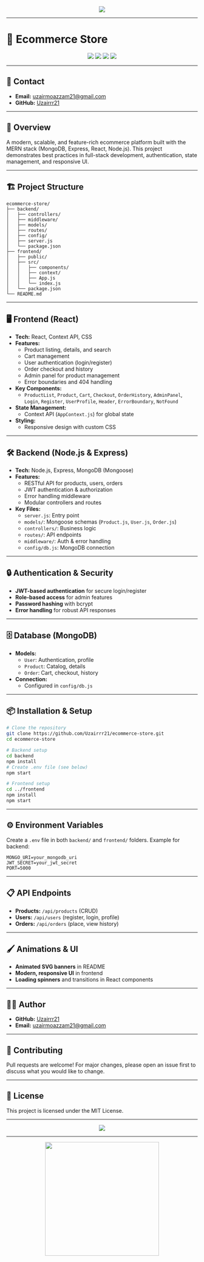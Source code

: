 <div align="center">
  <img src="https://readme-typing-svg.demolab.com?font=Fira+Code&size=30&pause=1000&color=F70000&center=true&vCenter=true&width=600&lines=Ecommerce+Store+%F0%9F%92%B3;Full+Stack+MERN+Application;Professional+and+Scalable"/>
</div>

---

# 🛒 Ecommerce Store

<div align="center">
  <img src="https://img.shields.io/badge/Backend-Node.js-green?style=for-the-badge"/>
  <img src="https://img.shields.io/badge/Frontend-React-blue?style=for-the-badge"/>
  <img src="https://img.shields.io/badge/Database-MongoDB-brightgreen?style=for-the-badge"/>
  <img src="https://img.shields.io/badge/Author-Uzairrr21-orange?style=for-the-badge"/>
</div>

---

## 📧 Contact
- **Email:** uzairmoazzam21@gmail.com
- **GitHub:** [Uzairrr21](https://github.com/Uzairrr21)

---

## 🚀 Overview
A modern, scalable, and feature-rich ecommerce platform built with the MERN stack (MongoDB, Express, React, Node.js). This project demonstrates best practices in full-stack development, authentication, state management, and responsive UI.

---

## 🏗️ Project Structure
```
ecommerce-store/
├── backend/
│   ├── controllers/
│   ├── middleware/
│   ├── models/
│   ├── routes/
│   ├── config/
│   ├── server.js
│   └── package.json
├── frontend/
│   ├── public/
│   ├── src/
│   │   ├── components/
│   │   ├── context/
│   │   ├── App.js
│   │   └── index.js
│   └── package.json
└── README.md
```

---

## 🖥️ Frontend (React)
- **Tech:** React, Context API, CSS
- **Features:**
  - Product listing, details, and search
  - Cart management
  - User authentication (login/register)
  - Order checkout and history
  - Admin panel for product management
  - Error boundaries and 404 handling
- **Key Components:**
  - `ProductList`, `Product`, `Cart`, `Checkout`, `OrderHistory`, `AdminPanel`, `Login`, `Register`, `UserProfile`, `Header`, `ErrorBoundary`, `NotFound`
- **State Management:**
  - Context API (`AppContext.js`) for global state
- **Styling:**
  - Responsive design with custom CSS

---

## 🛠️ Backend (Node.js & Express)
- **Tech:** Node.js, Express, MongoDB (Mongoose)
- **Features:**
  - RESTful API for products, users, orders
  - JWT authentication & authorization
  - Error handling middleware
  - Modular controllers and routes
- **Key Files:**
  - `server.js`: Entry point
  - `models/`: Mongoose schemas (`Product.js`, `User.js`, `Order.js`)
  - `controllers/`: Business logic
  - `routes/`: API endpoints
  - `middleware/`: Auth & error handling
  - `config/db.js`: MongoDB connection

---

## 🔒 Authentication & Security
- **JWT-based authentication** for secure login/register
- **Role-based access** for admin features
- **Password hashing** with bcrypt
- **Error handling** for robust API responses

---

## 🗄️ Database (MongoDB)
- **Models:**
  - `User`: Authentication, profile
  - `Product`: Catalog, details
  - `Order`: Cart, checkout, history
- **Connection:**
  - Configured in `config/db.js`

---

## 📦 Installation & Setup

```bash
# Clone the repository
git clone https://github.com/Uzairrr21/ecommerce-store.git
cd ecommerce-store

# Backend setup
cd backend
npm install
# Create .env file (see below)
npm start

# Frontend setup
cd ../frontend
npm install
npm start
```

---

## ⚙️ Environment Variables
Create a `.env` file in both `backend/` and `frontend/` folders. Example for backend:
```
MONGO_URI=your_mongodb_uri
JWT_SECRET=your_jwt_secret
PORT=5000
```

---

## 📋 API Endpoints
- **Products:** `/api/products` (CRUD)
- **Users:** `/api/users` (register, login, profile)
- **Orders:** `/api/orders` (place, view history)

---

## 🖌️ Animations & UI
- **Animated SVG banners** in README
- **Modern, responsive UI** in frontend
- **Loading spinners** and transitions in React components

---

## 🧑‍💻 Author
- **GitHub:** [Uzairrr21](https://github.com/Uzairrr21)
- **Email:** uzairmoazzam21@gmail.com

---

## 🌟 Contributing
Pull requests are welcome! For major changes, please open an issue first to discuss what you would like to change.

---

## 📄 License
This project is licensed under the MIT License.

---

<div align="center">
  <img src="https://readme-typing-svg.demolab.com?font=Fira+Code&size=24&pause=1000&color=00F700&center=true&vCenter=true&width=600&lines=Thank+You+for+visiting+the+project!+%F0%9F%91%8B"/>
</div>

---

<div align="center">
  <img src="https://media.giphy.com/media/3o7aD2saalBwwftBIY/giphy.gif" width="300"/>
</div>

